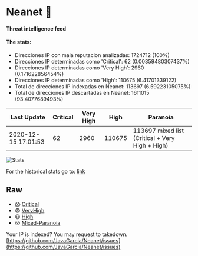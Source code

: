 # Neanet :hocho:
#### Threat intelligence feed
#### The stats:

- Direcciones IP con mala reputacion analizadas: 1724712 (100%)
- Direcciones IP determinadas como 'Critical':  62 (0.00359480307437%)
- Direcciones IP determinadas como 'Very High':  2960 (0.171622856454%)
- Direcciones IP determinadas como 'High':  110675 (6.41701339122)
- Total de direcciones IP indexadas en Neanet:  113697 (6.59223105075%)
- Total de direcciones IP descartadas en Neanet:  1611015 (93.4077689493%)

| Last Update | Critical | Very High | High | Paranoia |
| --- | --- | --- | --- | --- |
| 2020-12-15 17:01:53 | 62 | 2960 | 110675 | 113697 mixed list (Critical + Very High + High)|

![Stats](https://docs.google.com/spreadsheets/d/e/2PACX-1vSnaNMIXVabIpDJjufMlzH7poXnshF3mgd8Is1g9ytUEzVsP5my4Trn8f-xkoLLQ38xpL3HtmUexLo6/pubchart?oid=501124687&format=image)

For the historical stats go to: [link](/stats.csv)
## Raw
- :scream: [Critical](https://raw.githubusercontent.com/JavaGarcia/Neanet/master/blacklists/neanet_critical.txt)
- :fearful: [VeryHigh](https://raw.githubusercontent.com/JavaGarcia/Neanet/master/blacklists/neanet_veryHigh.txtt)
- :frowning: [High](https://raw.githubusercontent.com/JavaGarcia/Neanet/master/blacklists/neanet_high.txt)
- :dizzy_face: [Mixed-Paranoia](https://raw.githubusercontent.com/JavaGarcia/Neanet/master/blacklists/neanet_all.txt)


Your IP is indexed? You may request to takedown. [https://github.com/JavaGarcia/Neanet/issues](https://github.com/JavaGarcia/Neanet/issues)















































































































































































































































































































































































































































































































































































































































































































































































































































































































































































































































































































































































































































































































































































































































































































































































































































































































































































































































































































































































































































































































































































































































































































































































































































































































































































































































































































































































































































































































